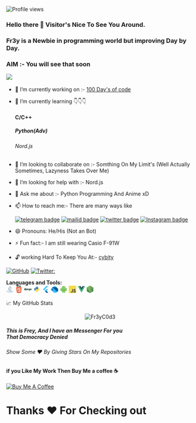![Profile views](https://komarev.com/ghpvc/?username=fr3y&color=blue&style=flat-square&label=Profile+Views)

### Hello there 👋 Visitor's Nice To See You Around.
### Fr3y is a Newbie in programming world but improving Day by Day. 
### AIM :- You will see that soon 
<img src ="https://lh3.googleusercontent.com/-WWC1EvmGVcw/YLefhw2eFLI/AAAAAAAAABQ/5ShpvO24PYYOJa22YWMJ3osaU63NI4vZgCNcBGAsYHQ/s1600/1622646660135197-2.png/1500x500">

- 🔭 I’m currently working on :- [100 Day's of code](https://github.com/fr3y/100daysofcode)
- 🌱 I’m currently learning 👇👇👇 <h4>C/C++</h4><h5>Python(Adv)</h5><h6>Nord.js</h6>
- 👯 I’m looking to collaborate on :- Somthing On My Limit's (Well Actually Sometimes, Lazyness Takes Over Me)
- 🤔 I’m looking for help with :- Nord.js
- 💬 Ask me about :- Python Programming And Anime xD
- 📫 How to reach me:- There are many ways like

    [![telegram badge](https://img.shields.io/badge/Telegram-30302f?style=for-the-badge&logo=telegram)](https://t.me/cywar)
    [![mailid badge](https://img.shields.io/badge/Mail_Me-30302f?style=for-the-badge&logo=gmail)](mailto:free3y@gmail.com)
    [![twitter badge](https://img.shields.io/badge/Follow_Me-30302f?style=for-the-badge&logo=twitter)](https://twitter.com/Fr3yC0d3)
    [![Instagram badge](https://img.shields.io/badge/Follow_Me-30302f?style=for-the-badge&logo=Instagram)](https://instagram.com/Fr3yC0d3)

- 😄 Pronouns: He/His (Not an Bot)
- ⚡  Fun fact:- I am still wearing Casio F-91W 
- 🔓 working Hard To Keep You At:- [cybity](https://github.com/cybity) 

[![GitHub ](https://img.shields.io/github/followers/Fr3yC0d3?label=follow&style=social)](https://github.com/Fr3yC0d3)
[![Twitter:](https://img.shields.io/twitter/follow/Fr3yC0d3?style=social)](https://twitter.com/Fr3yC0d3)


**Languages and Tools:**  
<code><img height="20" src="https://raw.githubusercontent.com/github/explore/80688e429a7d4ef2fca1e82350fe8e3517d3494d/topics/c/c.png"></code>
<code><img height="20" src="https://raw.githubusercontent.com/github/explore/80688e429a7d4ef2fca1e82350fe8e3517d3494d/topics/html/html.png"></code>
<code><img height="20" src="https://raw.githubusercontent.com/github/explore/80688e429a7d4ef2fca1e82350fe8e3517d3494d/topics/django/django.png"></code>
<code><img height="20" src="https://raw.githubusercontent.com/github/explore/80688e429a7d4ef2fca1e82350fe8e3517d3494d/topics/python/python.png"></code>
<code><img height="20" src="https://raw.githubusercontent.com/github/explore/80688e429a7d4ef2fca1e82350fe8e3517d3494d/topics/flutter/flutter.png"></code>
<code><img height="20" src="https://raw.githubusercontent.com/github/explore/80688e429a7d4ef2fca1e82350fe8e3517d3494d/topics/dart/dart.png"></code>
<code><img height="20" src="https://raw.githubusercontent.com/github/explore/80688e429a7d4ef2fca1e82350fe8e3517d3494d/topics/android/android.png"></code>
<code><img height="20" src="https://raw.githubusercontent.com/github/explore/80688e429a7d4ef2fca1e82350fe8e3517d3494d/topics/javascript/javascript.png"></code>
<code><img height="20" src="https://raw.githubusercontent.com/github/explore/80688e429a7d4ef2fca1e82350fe8e3517d3494d/topics/vue/vue.png"></code>
<code><img height="20" src="https://raw.githubusercontent.com/github/explore/80688e429a7d4ef2fca1e82350fe8e3517d3494d/topics/nodejs/nodejs.png"></code>    

📈 My GitHub Stats

<p align="center"> <img src="https://github-readme-stats.vercel.app/api?username=Fr3yC0d3&show_icons=true&theme=chartreuse-dark" alt="Fr3yC0d3" />


<h5> This is Frey, And I have an Messenger For you <br>
 That Democracy Denied </h5>
 <h6> Show Some ❤️ By Giving Stars On My Repositories </h6>
 <H4> if you Like My Work Then Buy Me a coffee ☕</H4>
 <a href="https://www.buymeacoffee.com/fr3y" target="_blank"><img src="https://cdn.buymeacoffee.com/buttons/default-orange.png" alt="Buy Me A Coffee" height="41" width="174"></a>
<h1> Thanks ❤️ For Checking out</h1>
